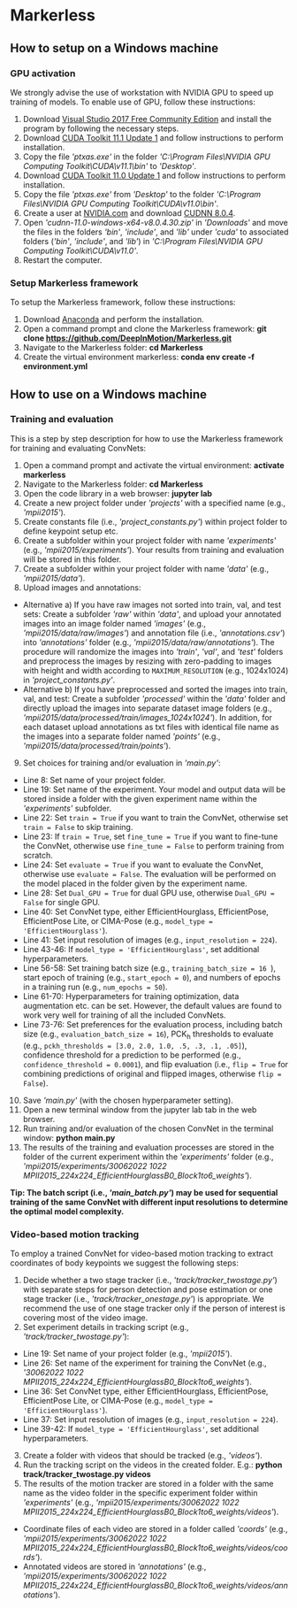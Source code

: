# Markerless

## How to setup on a Windows machine

### GPU activation

We strongly advise the use of workstation with NVIDIA GPU to speed up training of models. To enable use of GPU, follow these instructions:
1. Download [Visual Studio 2017 Free Community Edition](https://www.techspot.com/downloads/downloadnow/6278/?evp=ec1cdb914a1b435daaf013a4a084b093&file=7630) and install the program by following the necessary steps.
2. Download [CUDA Toolkit 11.1 Update 1](https://developer.nvidia.com/cuda-11.1.1-download-archive?target_os=Windows&target_arch=x86_64&target_version=10&target_type=exelocal) and follow instructions to perform installation.
3. Copy the file *'ptxas.exe'* in the folder *'C:\Program Files\NVIDIA GPU Computing Toolkit\CUDA\v11.1\bin\'* to *'Desktop'*.
4. Download [CUDA Toolkit 11.0 Update 1](https://developer.nvidia.com/cuda-11.0-update1-download-archive?target_os=Windows&target_arch=x86_64&target_version=10&target_type=exelocal) and follow instructions to perform installation.
5. Copy the file *'ptxas.exe'* from *'Desktop'* to the folder *'C:\Program Files\NVIDIA GPU Computing Toolkit\CUDA\v11.0\bin\'*.
6. Create a user at [NVIDIA.com](https://developer.nvidia.com/login) and download [CUDNN 8.0.4](https://developer.nvidia.com/compute/machine-learning/cudnn/secure/8.0.4/11.0_20200923/cudnn-11.0-windows-x64-v8.0.4.30.zip).
7. Open *'cudnn-11.0-windows-x64-v8.0.4.30.zip'* in *'Downloads'* and move the files in the folders *'bin'*, *'include'*, and *'lib'* under *'cuda'* to associated folders (*'bin'*, *'include'*, and *'lib'*) in *'C:\Program Files\NVIDIA GPU Computing Toolkit\CUDA\v11.0\'*.
8. Restart the computer.

### Setup Markerless framework

To setup the Markerless framework, follow these instructions:
1. Download [Anaconda](https://docs.anaconda.com/anaconda/install/windows/) and perform the installation.
2. Open a command prompt and clone the Markerless framework: **git clone https://github.com/DeepInMotion/Markerless.git**
3. Navigate to the Markerless folder: **cd Markerless**
4. Create the virtual environment markerless: **conda env create -f environment.yml**

## How to use on a Windows machine

### Training and evaluation

This is a step by step description for how to use the Markerless framework for training and evaluating ConvNets:
1. Open a command prompt and activate the virtual environment: **activate markerless**
2. Navigate to the Markerless folder: **cd Markerless**
3. Open the code library in a web browser: **jupyter lab**
4. Create a new project folder under *'projects'* with a specified name (e.g., *'mpii2015'*).
5. Create constants file (i.e., *'project_constants.py'*) within project folder to define keypoint setup etc.
6. Create a subfolder within your project folder with name *'experiments'* (e.g., *'mpii2015/experiments'*). Your results from training and evaluation will be stored in this folder.
7. Create a subfolder within your project folder with name *'data'* (e.g., *'mpii2015/data'*).
8. Upload images and annotations:
- Alternative a) If you have raw images not sorted into train, val, and test sets: Create a subfolder *'raw'* within *'data'*, and upload your annotated images into an image folder named *'images'* (e.g., *'mpii2015/data/raw/images'*) and annotation file (i.e., *'annotations.csv'*) into *'annotations'* folder (e.g., *'mpii2015/data/raw/annotations'*). The procedure will randomize the images into *'train'*, *'val'*, and *'test'* folders and preprocess the images by resizing with zero-padding to images with height and width according to `MAXIMUM_RESOLUTION` (e.g., 1024x1024) in *'project_constants.py'*. 
- Alternative b) If you have preprocessed and sorted the images into train, val, and test: Create a subfolder *'processed'* within the *'data'* folder and directly upload the images into separate dataset image folders (e.g., *'mpii2015/data/processed/train/images_1024x1024'*). In addition, for each dataset upload annotations as txt files with identical file name as the images into a separate folder named *'points'* (e.g., *'mpii2015/data/processed/train/points'*).      
9. Set choices for training and/or evaluation in *'main.py'*:
- Line 8: Set name of your project folder.
- Line 19: Set name of the experiment. Your model and output data will be stored inside a folder with the given experiment name within the *'experiments'* subfolder.
- Line 22: Set `train = True` if you want to train the ConvNet, otherwise set `train = False` to skip training. 
- Line 23: If `train = True`, set `fine_tune = True` if you want to fine-tune the ConvNet, otherwise use `fine_tune = False` to perform training from scratch. 
- Line 24: Set `evaluate = True` if you want to evaluate the ConvNet, otherwise use `evaluate = False`. The evaluation will be performed on the model placed in the folder given by the experiment name. 
- Line 28: Set `Dual_GPU = True` for dual GPU use, otherwise `Dual_GPU = False` for single GPU.
- Line 40: Set ConvNet type, either EfficientHourglass, EfficientPose, EfficientPose Lite, or CIMA-Pose (e.g., `model_type = 'EfficientHourglass'`).
- Line 41: Set input resolution of images (e.g., `input_resolution = 224`).
- Line 43-46: If `model_type = 'EfficientHourglass'`, set additional hyperparameters.
- Line 56-58: Set training batch size (e.g., `training_batch_size = 16 `), start epoch of training (e.g., `start_epoch = 0`), and numbers of epochs in a training run (e.g., `num_epochs = 50`).
- Line 61-70: Hyperparameters for training optimization, data augmentation etc. can be set. However, the default values are found to work very well for training of all the included ConvNets.
- Line 73-76: Set preferences for the evaluation process, including batch size (e.g., `evaluation_batch_size = 16`), PCK<sub>h</sub> thresholds to evaluate (e.g., `pckh_thresholds = [3.0, 2.0, 1.0, .5, .3, .1, .05]`), confidence threshold for a prediction to be performed (e.g., `confidence_threshold = 0.0001`), and flip evaluation (i.e., `flip = True` for combining predictions of original and flipped images, otherwise `flip = False`).
10. Save *'main.py'* (with the chosen hyperparameter setting).
11. Open a new terminal window from the jupyter lab tab in the web browser.
12. Run training and/or evaluation of the chosen ConvNet in the terminal window: **python main.py**
13. The results of the training and evaluation processes are stored in the folder of the current experiment within the *'experiments'* folder (e.g., *'mpii2015/experiments/30062022 1022 MPII2015_224x224_EfficientHourglassB0_Block1to6_weights'*).

**Tip: The batch script (i.e., *'main_batch.py'*) may be used for sequential training of the same ConvNet with different input resolutions to determine the optimal model complexity.**

### Video-based motion tracking

To employ a trained ConvNet for video-based motion tracking to extract coordinates of body keypoints we suggest the following steps:
1. Decide whether a two stage tracker (i.e., *'track/tracker_twostage.py'*) with separate steps for person detection and pose estimation or one stage tracker (i.e., *'track/tracker_onestage.py'*) is appropriate. We recommend the use of one stage tracker only if the person of interest is covering most of the video image.
2. Set experiment details in tracking script (e.g., *'track/tracker_twostage.py'*):
- Line 19: Set name of your project folder (e.g., *'mpii2015'*).
- Line 26: Set name of the experiment for training the ConvNet (e.g., *'30062022 1022 MPII2015_224x224_EfficientHourglassB0_Block1to6_weights'*).
- Line 36: Set ConvNet type, either EfficientHourglass, EfficientPose, EfficientPose Lite, or CIMA-Pose (e.g., `model_type = 'EfficientHourglass'`).
- Line 37: Set input resolution of images (e.g., `input_resolution = 224`).
- Line 39-42: If `model_type = 'EfficientHourglass'`, set additional hyperparameters.
3. Create a folder with videos that should be tracked (e.g., *'videos'*).
4. Run the tracking script on the videos in the created folder. E.g.: **python track/tracker_twostage.py videos**
5. The results of the motion tracker are stored in a folder with the same name as the video folder in the specific experiment folder within *'experiments'* (e.g., *'mpii2015/experiments/30062022 1022 MPII2015_224x224_EfficientHourglassB0_Block1to6_weights/videos'*).
- Coordinate files of each video are stored in a folder called *'coords'* (e.g., *'mpii2015/experiments/30062022 1022 MPII2015_224x224_EfficientHourglassB0_Block1to6_weights/videos/coords'*).
- Annotated videos are stored in *'annotations'* (e.g., *'mpii2015/experiments/30062022 1022 MPII2015_224x224_EfficientHourglassB0_Block1to6_weights/videos/annotations'*).
